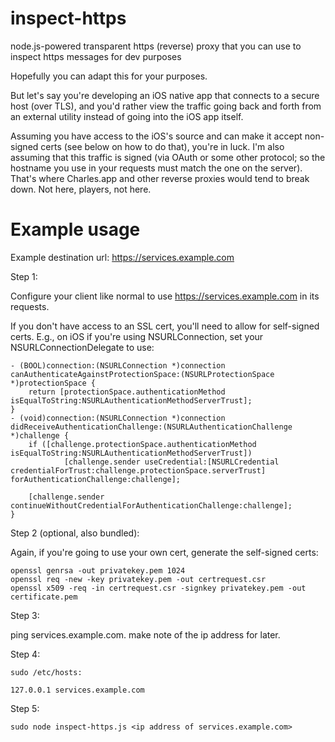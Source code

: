 inspect-https
=============

node.js-powered transparent https (reverse) proxy that you can use to inspect https messages for dev purposes


Hopefully you can adapt this for your purposes.

But let's say you're developing an iOS native app that connects to a secure host (over TLS), and you'd rather view the traffic going back and forth from an external utility instead of going into the iOS app itself.

Assuming you have access to the iOS's source and can make it accept non-signed certs (see below on how to do that), you're in luck. I'm also assuming that this traffic is signed (via OAuth or some other protocol; so the hostname you use in your requests must match the one on the server). That's where Charles.app and other reverse proxies would tend to break down. Not here, players, not here.

Example usage
=============

Example destination url: https://services.example.com

Step 1:

Configure your client like normal to use https://services.example.com in its requests.

If you don't have access to an SSL cert, you'll need to allow for self-signed certs. E.g., on iOS if you're using NSURLConnection, set your NSURLConnectionDelegate to use:

    - (BOOL)connection:(NSURLConnection *)connection canAuthenticateAgainstProtectionSpace:(NSURLProtectionSpace *)protectionSpace {
        return [protectionSpace.authenticationMethod isEqualToString:NSURLAuthenticationMethodServerTrust];
    }
    - (void)connection:(NSURLConnection *)connection didReceiveAuthenticationChallenge:(NSURLAuthenticationChallenge *)challenge {
        if ([challenge.protectionSpace.authenticationMethod isEqualToString:NSURLAuthenticationMethodServerTrust])
                [challenge.sender useCredential:[NSURLCredential credentialForTrust:challenge.protectionSpace.serverTrust] forAuthenticationChallenge:challenge];
        
        [challenge.sender continueWithoutCredentialForAuthenticationChallenge:challenge];
    }

Step 2 (optional, also bundled):

Again, if you're going to use your own cert, generate the self-signed certs:

    openssl genrsa -out privatekey.pem 1024
    openssl req -new -key privatekey.pem -out certrequest.csr
    openssl x509 -req -in certrequest.csr -signkey privatekey.pem -out certificate.pem

Step 3:

ping services.example.com. make note of the ip address for later.

Step 4:

    sudo /etc/hosts:

    127.0.0.1 services.example.com

Step 5:

    sudo node inspect-https.js <ip address of services.example.com>
